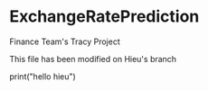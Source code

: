 # ExchangeRatePrediction
Finance Team's Tracy Project

This file has been modified on Hieu's branch

print("hello hieu")
